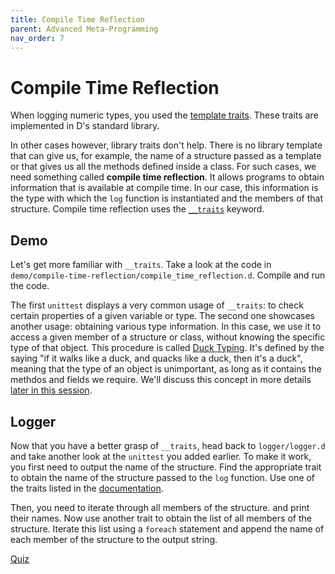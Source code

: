```yaml
---
title: Compile Time Reflection
parent: Advanced Meta-Programming
nav_order: 7
---
```

# Compile Time Reflection

When logging numeric types, you used the [template traits](https://dlang.org/phobos/std_traits.html).
These traits are implemented in D's standard library.

In other cases however, library traits don't help.
There is no library template that can give us, for example, the name of a structure passed as a template or that gives us all the methods defined inside a class.
For such cases, we need something called **compile time reflection**.
It allows programs to obtain information that is available at compile time.
In our case, this information is the type with which the `log` function is instantiated and the members of that structure.
Compile time reflection uses the [`__traits`](https://dlang.org/spec/traits.html) keyword.

## Demo

Let's get more familiar with `__traits`.
Take a look at the code in `demo/compile-time-reflection/compile_time_reflection.d`.
Compile and run the code.

The first `unittest` displays a very common usage of `__traits`: to check certain properties of a given variable or type.
The second one showcases another usage: obtaining various type information.
In this case, we use it to access a given member of a structure or class, without knowing the specific type of that object.
This procedure is called [Duck Typing](https://en.wikipedia.org/wiki/Duck_typing).
It's defined by the saying "if it walks like a duck, and quacks like a duck, then it's a duck", meaning that the type of an object is unimportant, as long as it contains the methdos and fields we require.
We'll discuss this concept in more details [later in this session](./duck-typing.md).

## Logger

Now that you have a better grasp of `__traits`, head back to `logger/logger.d` and take another look at the `unittest` you added earlier.
To make it work, you first need to output the name of the structure.
Find the appropriate trait to obtain the name of the structure passed to the `log` function.
Use one of the traits listed in the [documentation](https://dlang.org/spec/traits.html).


Then, you need to iterate through all members of the structure. and print their names.
Now use another trait to obtain the list of all members of the structure.
Iterate this list using a `foreach` statement and append the name of each member of the structure to the output string.

[Quiz](./quiz/compile-time-reflection.md)
